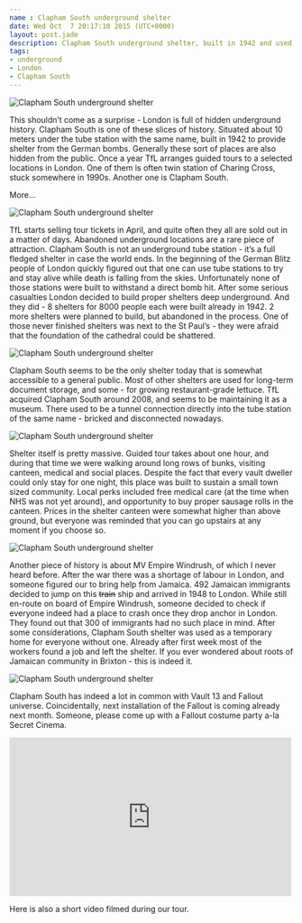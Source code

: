```yaml
---
name : Clapham South underground shelter
date: Wed Oct  7 20:17:10 2015 (UTC+0000)
layout: post.jade
description: Clapham South underground shelter, built in 1942 and used by thousands of people during war.
tags:
- underground
- London
- Clapham South
---
```


<img src="/photos/2015-10-clapham-south/clapham-shelter-02.jpg" class="featured" alt="Clapham South underground shelter">

This shouldn’t come as a surprise - London is full of hidden underground history. Clapham South is one of these slices of history. Situated about 10 meters under the tube station with the same name, built in 1942 to provide shelter from the German bombs. Generally these sort of places are also hidden from the public. Once a year TfL arranges guided tours to a selected locations in London. One of them is often twin station of Charing Cross, stuck somewhere in 1990s. Another one is Clapham South.

More...

<img src="/photos/2015-10-clapham-south/clapham-shelter-04.jpg" class="featured" alt="Clapham South underground shelter">

TfL starts selling tour tickets in April, and quite often they all are sold out in a matter of days. Abandoned underground locations are a rare piece of attraction. Clapham South is not an underground tube station - it’s a full fledged shelter in case the world ends. In the beginning of the German Blitz people of London quickly figured out that one can use tube stations to try and stay alive while death is falling from the skies. Unfortunately none of those stations were built to withstand a direct bomb hit. After some serious casualties London decided to build proper shelters deep underground. And they did - 8 shelters for 8000 people each were built already in 1942. 2 more shelters were planned to build, but abandoned in the process. One of those never finished shelters was next to the St Paul’s - they were afraid that the foundation of the cathedral could be shattered.

<img src="/photos/2015-10-clapham-south/clapham-shelter-08.jpg" class="featured" alt="Clapham South underground shelter">

Clapham South seems to be the only shelter today that is somewhat accessible to a general public. Most of other shelters are used for long-term document storage, and some - for growing restaurant-grade lettuce. TfL acquired Clapham South around 2008, and seems to be maintaining it as a museum. There used to be a tunnel connection directly into the tube station of the same name - bricked and disconnected nowadays.

<img src="/photos/2015-10-clapham-south/clapham-shelter-09.jpg" class="featured" alt="Clapham South underground shelter">

Shelter itself is pretty massive. Guided tour takes about one hour, and during that time we were walking around long rows of bunks, visiting canteen, medical and social places. Despite the fact that every vault dweller could only stay for one night, this place was built to sustain a small town sized community. Local perks included free medical care (at the time when NHS was not yet around), and opportunity to buy proper sausage rolls in the canteen. Prices in the shelter canteen were somewhat higher than above ground, but everyone was reminded that you can go upstairs at any moment if you choose so.

<img src="/photos/2015-10-clapham-south/clapham-shelter-06.jpg" class="featured" alt="Clapham South underground shelter">

Another piece of history is about MV Empire Windrush, of which I never heard before. After the war there was a shortage of labour in London, and someone figured our to bring help from Jamaica. 492 Jamaican immigrants decided to jump on this ~~train~~ ship and arrived in 1948 to London. While still en-route on board of Empire Windrush, someone decided to check if everyone indeed had a place to crash once they drop anchor in London. They found out that 300 of immigrants had no such place in mind. After some considerations, Clapham South shelter was used as a temporary home for everyone without one. Already after first week most of the workers found a job and left the shelter. If you ever wondered about roots of Jamaican community in Brixton - this is indeed it.

<img src="/photos/2015-10-clapham-south/clapham-shelter-07.jpg" class="featured" alt="Clapham South underground shelter">

Clapham South has indeed a lot in common with Vault 13 and Fallout universe. Coincidentally, next installation of the Fallout is coming already next month. Someone, please come up with a Fallout costume party a-la Secret Cinema.

<iframe src="https://player.vimeo.com/video/141696327" width="500" height="281" frameborder="0" webkitallowfullscreen mozallowfullscreen allowfullscreen></iframe>

Here is also a short video filmed during our tour.
